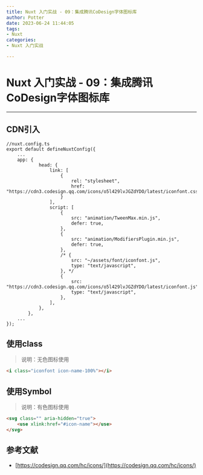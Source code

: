 ```yaml
---
title: Nuxt 入门实战 - 09：集成腾讯CoDesign字体图标库
author: Potter
date: 2023-06-24 11:44:05
tags: 
- Nuxt
categories: 
- Nuxt 入门实战

---
```



# Nuxt 入门实战 - 09：集成腾讯CoDesign字体图标库

---

## CDN引入

```tsx
//nuxt.config.ts
export default defineNuxtConfig({
	...
	app: {
			head: {
				link: [
					{
						rel: "stylesheet",
						href: "https://cdn3.codesign.qq.com/icons/o5l429lvJGZdYDO/latest/iconfont.css",
					}
				],
				script: [
					{
						src: "animation/TweenMax.min.js",
						defer: true,
					},
					{
						src: "animation/ModifiersPlugin.min.js",
						defer: true,
					},
					/* {
						src: "~/assets/font/iconfont.js",
						type: "text/javascript",
					}, */
					{
						src: "https://cdn3.codesign.qq.com/icons/o5l429lvJGZdYDO/latest/iconfont.js",
						type: "text/javascript",
					},
				],
			},
		},
	...
});
```

## 使用class

> 说明：无色图标使用
> 

```html
<i class="iconfont icon-name-100%"></i>
```

## 使用Symbol

> 说明：有色图标使用
> 

```html
<svg class="" aria-hidden="true">
	<use xlink:href="#icon-name"></use>
</svg>
```

## 参考文献

- [https://codesign.qq.com/hc/icons/](https://codesign.qq.com/hc/icons/)
